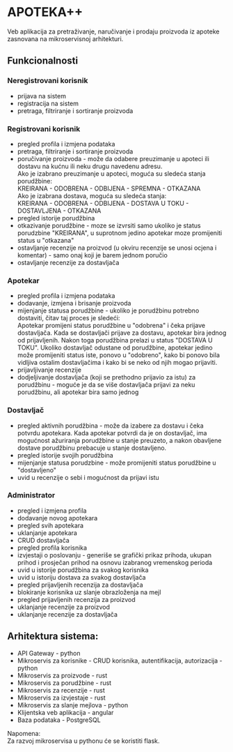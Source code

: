 
# APOTEKA++
Veb aplikacija za pretraživanje, naručivanje i prodaju proizvoda iz apoteke zasnovana na mikroservisnoj arhitekturi.

## Funkcionalnosti

### Neregistrovani korisnik<br>
* prijava na sistem <br>
* registracija na sistem <br>
* pretraga, filtriranje i sortiranje proizvoda 

### Registrovani korisnik<br>
* pregled profila i izmjena podataka<br>
* pretraga, filtriranje i sortiranje proizvoda<br>
* poručivanje proizvoda - može da odabere preuzimanje u apoteci ili dostavu na kućnu ili neku drugu navedenu adresu.<br> Ako je izabrano preuzimanje u apoteci, moguća su sledeća stanja porudžbine: <br>
KREIRANA - ODOBRENA - ODBIJENA - SPREMNA - OTKAZANA <br>
Ako je izabrana dostava, moguća su sledeća stanja:<br>
KREIRANA - ODOBRENA - ODBIJENA  - DOSTAVA U TOKU - DOSTAVLJENA - OTKAZANA
* pregled istorije porudžbina<br>
* otkazivanje porudžbine - moze se izvrsiti samo ukoliko je status porudzbine "KREIRANA", u suprotnom jedino apotekar moze promijeniti status u "otkazana"<br>
* ostavljanje recenzije na proizvod (u okviru recenzije se unosi ocjena i komentar) - samo onaj koji je barem jednom poručio <br>
* ostavljanje recenzije za dostavljača

### Apotekar<br>
* pregled profila i izmjena podataka<br>
* dodavanje, izmjena i brisanje proizvoda<br>
* mijenjanje statusa porudžbine - ukoliko je porudžbinu potrebno dostaviti, čitav taj proces je sledeći:<br>
Apotekar promijeni status porudžbine u "odobrena" i čeka prijave dostavljača. Kada se dostavljači prijave za dostavu, apotekar bira jednog od prijavljenih.
Nakon toga porudžbina prelazi u status "DOSTAVA U TOKU".
Ukoliko dostavljač odustane od porudžbine, apotekar jedino može promijeniti status iste, ponovo u "odobreno", kako bi ponovo bila vidljiva ostalim dostavljačima i kako bi se neko od njih mogao prijaviti.<br>
* prijavljivanje recenzije <br>
* dodjeljivanje dostavljača (koji se prethodno prijavio za istu) za porudžbinu - moguće je da se više dostavljača prijavi za neku porudžbinu, ali apotekar bira samo jednog

### Dostavljač <br>
* pregled aktivnih porudžbina - može da izabere za dostavu i čeka potvrdu apotekara. Kada apotekar potvrdi da je on dostavljač, ima mogućnost ažuriranja porudžbine u stanje preuzeto, a nakon obavljene dostave porudžbinu prebacuje u stanje dostavljeno.
* pregled istorije svojih porudžbina
* mijenjanje statusa porudzbine - može promijeniti status porudžbine u "dostavljeno"
* uvid u recenzije o sebi i mogućnost da prijavi istu

### Administrator
* pregled i izmjena profila<br>
* dodavanje novog apotekara<br>
* pregled svih apotekara<br>
* uklanjanje apotekara<br>
* CRUD dostavljača
* pregled profila korisnika<br>
* izvjestaji o poslovanju - generiše se grafički prikaz prihoda, ukupan prihod i prosječan prihod na osnovu izabranog vremenskog perioda <br>
* uvid u istorije porudžbina za svakog korisnika<br>
* uvid u istoriju dostava za svakog dostavljača <br>
* pregled prijavljenih recenzija za dostavljača <br>
* blokiranje korisnika uz slanje obrazloženja na mejl<br>
* pregled prijavljenih recenzija za proizvod <br>
* uklanjanje recenzije za proizvod <br>
* uklanjanje recenzije za dostavljača


## Arhitektura sistema:<br>
* API Gateway - python<br>
* Mikroservis za korisnike  - CRUD korisnika, autentifikacija, autorizacija - python  <br>
* Mikroservis za proizvode - rust<br>
* Mikroservis za porudžbine - rust<br>
* Mikroservis za recenzije - rust<br>
* Mikroservis za izvjestaje - rust<br>
* Mikroservis za slanje mejlova - python <br>
* Klijentska veb aplikacija - angular<br>
* Baza podataka - PostgreSQL <br>

Napomena:<br>
Za razvoj mikroservisa u pythonu će se koristiti flask.

